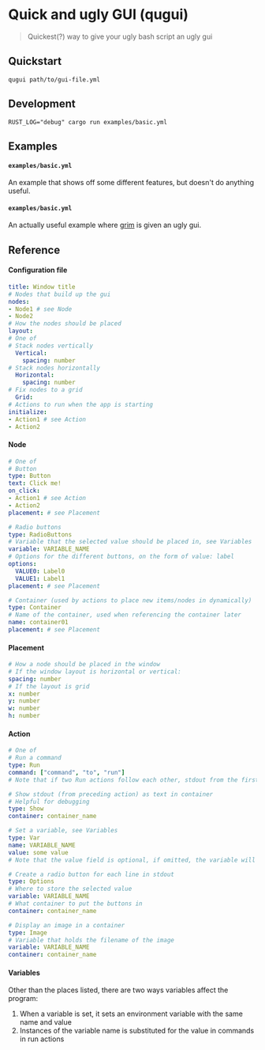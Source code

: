 # Quick and ugly GUI (qugui)
> Quickest(?) way to give your ugly bash script an ugly gui

## Quickstart
`qugui path/to/gui-file.yml`

## Development
`RUST_LOG="debug" cargo run examples/basic.yml`

## Examples
#### `examples/basic.yml`
An example that shows off some different features, but doesn't do anything useful.

#### `examples/basic.yml`
An actually useful example where [grim](https://github.com/emersion/grim) is given an ugly gui.

## Reference
#### Configuration file
```yml
title: Window title
# Nodes that build up the gui
nodes:
- Node1 # see Node
- Node2
# How the nodes should be placed
layout:
# One of
# Stack nodes vertically
  Vertical:
    spacing: number
# Stack nodes horizontally
  Horizontal:
    spacing: number
# Fix nodes to a grid
  Grid:
# Actions to run when the app is starting
initialize:
- Action1 # see Action
- Action2
```
#### Node
```yml
# One of
# Button
type: Button
text: Click me!
on_click:
- Action1 # see Action
- Action2
placement: # see Placement

# Radio buttons
type: RadioButtons
# Variable that the selected value should be placed in, see Variables
variable: VARIABLE_NAME
# Options for the different buttons, on the form of value: label
options:
  VALUE0: Label0
  VALUE1: Label1
placement: # see Placement

# Container (used by actions to place new items/nodes in dynamically)
type: Container
# Name of the container, used when referencing the container later
name: container01
placement: # see Placement
```
#### Placement
```yml
# How a node should be placed in the window
# If the window layout is horizontal or vertical:
spacing: number
# If the layout is grid
x: number
y: number
w: number
h: number
```
#### Action
```yml
# One of
# Run a command
type: Run
command: ["command", "to", "run"]
# Note that if two Run actions follow each other, stdout from the first will be piped to stdin for the last

# Show stdout (from preceding action) as text in container
# Helpful for debugging
type: Show
container: container_name

# Set a variable, see Variables
type: Var
name: VARIABLE_NAME
value: some value
# Note that the value field is optional, if omitted, the variable will be populated by stdout

# Create a radio button for each line in stdout
type: Options
# Where to store the selected value
variable: VARIABLE_NAME
# What container to put the buttons in
container: container_name

# Display an image in a container
type: Image
# Variable that holds the filename of the image
variable: VARIABLE_NAME
container: container_name
```
#### Variables
Other than the places listed, there are two ways variables affect the program:
1. When a variable is set, it sets an environment variable with the same name and value
2. Instances of the variable name is substituted for the value in commands in run actions
